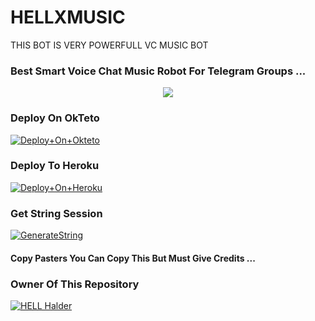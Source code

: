 # HELLXMUSIC
THIS BOT IS VERY POWERFULL VC MUSIC BOT
### Best Smart Voice Chat Music Robot For Telegram Groups ...


<p align="center"><a href="https://t.me/HELL_X_ASSISTANT"><img src="https://te.legra.ph/file/c6e1041c6c9a12913f57a.png"></a></p>


### Deploy On OkTeto

[![Deploy+On+Okteto](https://img.shields.io/badge/Deploy%20To%20Okteto-informational?style=for-the-badge&logo=Okteto)](https://cloud.okteto.com/deploy?repository=https://github.com/Hell-x/HELLXMUSIC)


### Deploy To Heroku

[![Deploy+On+Heroku](https://www.herokucdn.com/deploy/button.svg)](https://heroku.com/deploy?template=https://github.com/Hell-x/HELLXMUSIC)



### Get String Session

[![GenerateString](https://img.shields.io/badge/repl.it-generateString-yellowgreen)](https://replit.com/@AdityaHalder/StringSession)



#### Copy Pasters You Can Copy This But Must Give Credits ...

### Owner Of This Repository
[![HELL Halder](https://te.legra.ph/file/8f9d2a593854d0c736201.png)](https://t.me/HELL_X_ASSISTANT)
